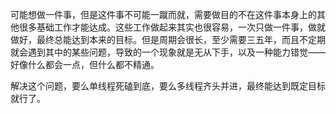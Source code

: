 可能想做一件事，但是这件事不可能一蹴而就，需要做目的不在这件事本身上的其他很多基础工作才能达成。这些工作做起来其实也很容易，一次只做一件事，做就做好，最终总能达到本来的目标。但是周期会很长，至少需要三五年，而且不定期就会遇到其中的某些问题，导致的一个现象就是无从下手，以及一种能力错觉——好像什么都会一点，但什么都不精通。

解决这个问题，要么单线程死磕到底，要么多线程齐头并进，最终能达到既定目标就行了。